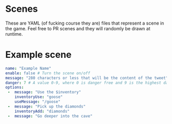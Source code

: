 # Scenes

These are YAML (of fucking course they are) files that represent a scene in the game. Feel free to PR scenes and they will randomly be drawn at runtime.

# Example scene

```yaml
name: "Example Name"
enable: false # Turn the scene on/off
message: "280 characters or less that will be the content of the tweet" 
danger: 7 # A value 0-9, where 0 is danger free and 9 is the highest danger
options: 
 -  message: "Use the $inventory"
    inventoryUse: "goose"
    useMessage: "/goose"
 -  message: "Pick up the diamonds"
    inventoryAdd: "diamonds"
 -  message: "Go deeper into the cave"
    
```
